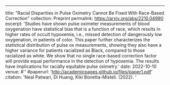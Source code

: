 ---
title: "Racial Disparities in Pulse Oximetry Cannot Be Fixed With Race-Based Correction"
collection: Preprint
permalink: https://arxiv.org/abs/2210.04990
excerpt: 'Studies have shown pulse oximeter measurements of blood oxygenation have statistical bias that is a function of race, which results in higher rates of occult hypoxemia, i.e., missed detection of dangerously low oxygenation, in patients of color. This paper further characterizes the statistical distribution of pulse ox measurements, showing they also have a higher variance for patients racialized as Black, compared to those racialized as white. We show that no single race-based correction factor will provide equal performance in the detection of hypoxemia. The results have implications for racially equitable pulse oximetry.'
date: 2022-10-10
venue: #''
#paperurl: 'http://academicpages.github.io/files/paper1.pdf'
citation: 'Neal Patwari, Di Huang, Kiki Bonetta-Misteli. (2022). '
